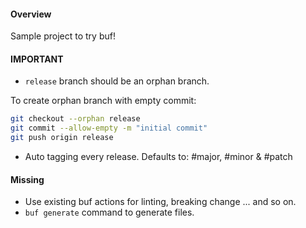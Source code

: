 #### Overview
Sample project to try buf!

#### IMPORTANT
- `release` branch should be an orphan branch.

To create orphan branch with empty commit:
``` bash
git checkout --orphan release
git commit --allow-empty -m "initial commit"
git push origin release
```

- Auto tagging every release. Defaults to: #major, #minor & #patch

#### Missing
- Use existing buf actions for linting, breaking change ... and so on.
- `buf generate` command to generate files.
